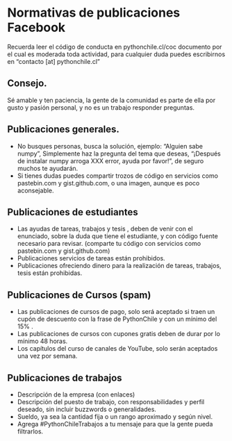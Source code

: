 # Normativas de publicaciones Facebook

Recuerda leer el código de conducta en pythonchile.cl/coc  documento por el cual es moderada toda actividad, para cualquier duda puedes escribirnos en “contacto [at] pythonchile.cl”

## Consejo.
Sé amable y ten paciencia, la gente de la comunidad es parte de ella por gusto y pasión personal, y no es un trabajo responder preguntas.

## Publicaciones generales.
- No busques  personas, busca la solución, ejemplo: “Alguien sabe numpy”, Simplemente haz la pregunta del tema que deseas, “¡Después de instalar numpy arroga XXX error, ayuda por favor!”, de seguro muchos te ayudarán.
- Si tienes dudas puedes compartir trozos de código en servicios como pastebin.com y gist.github.com, o una imagen, aunque es poco aconsejable.

## Publicaciones de estudiantes
- Las ayudas de tareas, trabajos y tesis , deben de venir con el enunciado, sobre la duda que tiene el estudiante, y con código fuente necesario para revisar. (comparte tu código con servicios como pastebin.com y gist.github.com)
- Publicaciones servicios de tareas están prohibidos.
- Publicaciones ofreciendo dinero para la realización de tareas, trabajos, tesis están prohibidas.

## Publicaciones de Cursos (spam)
- Las publicaciones de cursos de pago, solo será aceptado si traen un cupón de descuento con la frase de PythonChile y con un mínimo del 15% .
- Las publicaciones de cursos con cupones gratis deben de durar por lo mínimo 48 horas.
- Los capítulos del curso de canales de YouTube, solo serán aceptados una vez por semana.
 
## Publicaciones de trabajos
- Descripción de la empresa (con enlaces)
- Descripción del puesto de trabajo, con responsabilidades y perfil deseado, sin incluir buzzwords o generalidades.
- Sueldo, ya sea la cantidad fija o un rango aproximado y según nivel.
- Agrega #PythonChileTrabajos a tu mensaje para que la gente pueda filtrarlos.
